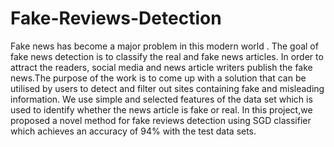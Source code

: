 # Fake-Reviews-Detection
Fake news has become a major problem in this modern world . The goal of fake news detection is to classify the real and fake news articles. In order to attract the readers, social media and news article writers publish the fake news.The purpose of the work is to come up with a solution that can be utilised by users to detect and filter out sites containing fake and misleading information. We use simple and selected features of the data set which is used to identify whether the news article is fake or real. In this project,we proposed a novel method for fake reviews detection using SGD classifier which achieves an accuracy of 94% with the test data sets.
